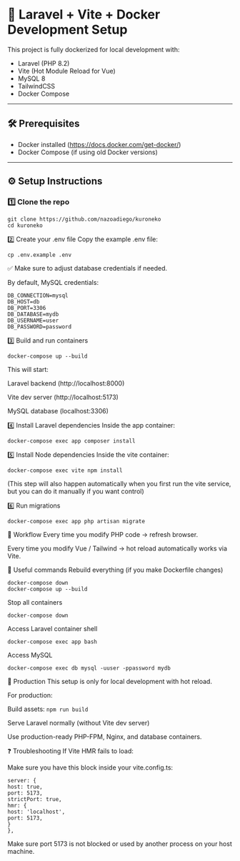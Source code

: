 # 🚀 Laravel + Vite + Docker Development Setup

This project is fully dockerized for local development with:

- Laravel (PHP 8.2)
- Vite (Hot Module Reload for Vue)
- MySQL 8
- TailwindCSS
- Docker Compose

---

## 🛠 Prerequisites

- Docker installed (https://docs.docker.com/get-docker/)
- Docker Compose (if using old Docker versions)

---

## ⚙ Setup Instructions

### 1️⃣ Clone the repo

```
git clone https://github.com/nazoadiego/kuroneko
cd kuroneko
```

2️⃣ Create your .env file
Copy the example .env file:

`cp .env.example .env`

✅ Make sure to adjust database credentials if needed.

By default, MySQL credentials:

```
DB_CONNECTION=mysql
DB_HOST=db
DB_PORT=3306
DB_DATABASE=mydb
DB_USERNAME=user
DB_PASSWORD=password
```

3️⃣ Build and run containers

```
docker-compose up --build
```

This will start:

Laravel backend (http://localhost:8000)

Vite dev server (http://localhost:5173)

MySQL database (localhost:3306)

4️⃣ Install Laravel dependencies
Inside the app container:

`docker-compose exec app composer install`

5️⃣ Install Node dependencies
Inside the vite container:

`docker-compose exec vite npm install`

(This step will also happen automatically when you first run the vite service, but you can do it manually if you want control)

6️⃣ Run migrations

`docker-compose exec app php artisan migrate`

🔄 Workflow
Every time you modify PHP code → refresh browser.

Every time you modify Vue / Tailwind → hot reload automatically works via Vite.

🧹 Useful commands
Rebuild everything (if you make Dockerfile changes)

```
docker-compose down
docker-compose up --build
```

Stop all containers

`docker-compose down`

Access Laravel container shell

`docker-compose exec app bash`

Access MySQL

`docker-compose exec db mysql -uuser -ppassword mydb`

🚀 Production
This setup is only for local development with hot reload.

For production:

Build assets: `npm run build`

Serve Laravel normally (without Vite dev server)

Use production-ready PHP-FPM, Nginx, and database containers.

❓ Troubleshooting
If Vite HMR fails to load:

Make sure you have this block inside your vite.config.ts:

```
server: {
host: true,
port: 5173,
strictPort: true,
hmr: {
host: 'localhost',
port: 5173,
}
},
```

Make sure port 5173 is not blocked or used by another process on your host machine.

```

```
